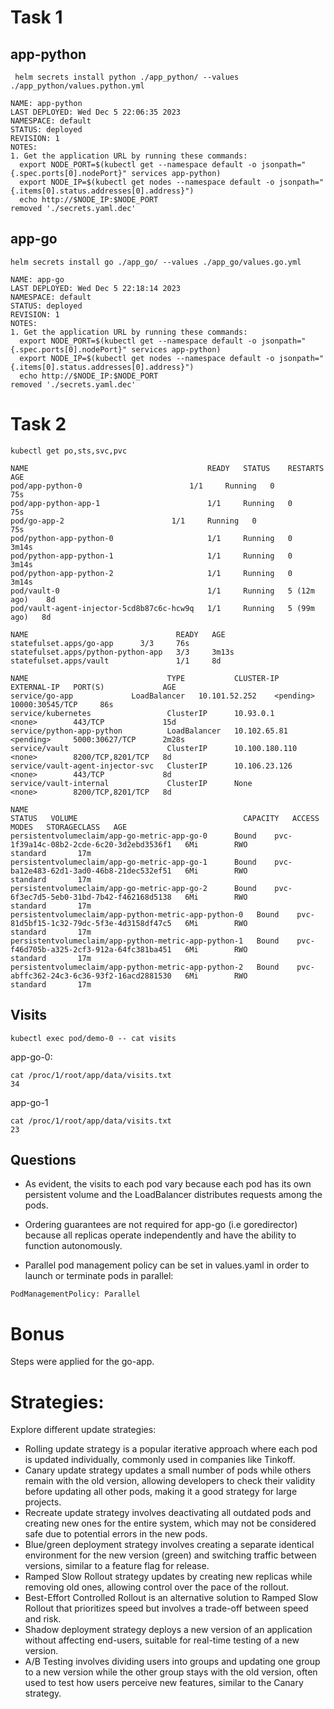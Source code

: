 # Task 1

## app-python

```
 helm secrets install python ./app_python/ --values ./app_python/values.python.yml 
```

```
NAME: app-python
LAST DEPLOYED: Wed Dec 5 22:06:35 2023
NAMESPACE: default
STATUS: deployed
REVISION: 1
NOTES:
1. Get the application URL by running these commands:
  export NODE_PORT=$(kubectl get --namespace default -o jsonpath="{.spec.ports[0].nodePort}" services app-python)
  export NODE_IP=$(kubectl get nodes --namespace default -o jsonpath="{.items[0].status.addresses[0].address}")
  echo http://$NODE_IP:$NODE_PORT
removed './secrets.yaml.dec'
```

## app-go

```
helm secrets install go ./app_go/ --values ./app_go/values.go.yml
```

```
NAME: app-go
LAST DEPLOYED: Wed Dec 5 22:18:14 2023
NAMESPACE: default
STATUS: deployed
REVISION: 1
NOTES:
1. Get the application URL by running these commands:
  export NODE_PORT=$(kubectl get --namespace default -o jsonpath="{.spec.ports[0].nodePort}" services app-python)
  export NODE_IP=$(kubectl get nodes --namespace default -o jsonpath="{.items[0].status.addresses[0].address}")
  echo http://$NODE_IP:$NODE_PORT
removed './secrets.yaml.dec'
```

# Task 2

```
kubectl get po,sts,svc,pvc
```

```
NAME                                        READY   STATUS    RESTARTS       AGE
pod/app-python-0                        1/1     Running   0              75s
pod/app-python-app-1                        1/1     Running   0              75s
pod/go-app-2                        1/1     Running   0              75s
pod/python-app-python-0                     1/1     Running   0              3m14s
pod/python-app-python-1                     1/1     Running   0              3m14s
pod/python-app-python-2                     1/1     Running   0              3m14s
pod/vault-0                                 1/1     Running   5 (12m ago)    8d
pod/vault-agent-injector-5cd8b87c6c-hcw9q   1/1     Running   5 (99m ago)   8d

NAME                                 READY   AGE
statefulset.apps/go-app      3/3     76s
statefulset.apps/python-python-app   3/3     3m13s
statefulset.apps/vault               1/1     8d

NAME                               TYPE           CLUSTER-IP       EXTERNAL-IP   PORT(S)             AGE
service/go-app             LoadBalancer   10.101.52.252    <pending>     10000:30545/TCP     86s
service/kubernetes                 ClusterIP      10.93.0.1        <none>        443/TCP             15d
service/python-app-python          LoadBalancer   10.102.65.81     <pending>     5000:30627/TCP      2m28s
service/vault                      ClusterIP      10.100.180.110   <none>        8200/TCP,8201/TCP   8d
service/vault-agent-injector-svc   ClusterIP      10.106.23.126    <none>        443/TCP             8d
service/vault-internal             ClusterIP      None             <none>        8200/TCP,8201/TCP   8d

NAME                                                             STATUS   VOLUME                                     CAPACITY   ACCESS MODES   STORAGECLASS   AGE
persistentvolumeclaim/app-go-metric-app-go-0      Bound    pvc-1f39a14c-08b2-2cde-6c20-3d2ebd3536f1   6Mi        RWO            standard       17m
persistentvolumeclaim/app-go-metric-app-go-1      Bound    pvc-ba12e483-62d1-3ad0-46b8-21dec532ef51   6Mi        RWO            standard       17m
persistentvolumeclaim/app-go-metric-app-go-2      Bound    pvc-6f3ec7d5-5eb0-31bd-7b42-f462168d5138   6Mi        RWO            standard       17m
persistentvolumeclaim/app-python-metric-app-python-0   Bound    pvc-81d5bf15-1c32-79dc-5f3e-4d3158df47c5   6Mi        RWO            standard       17m
persistentvolumeclaim/app-python-metric-app-python-1   Bound    pvc-f46d705b-a325-2cf3-912a-64fc381ba451   6Mi        RWO            standard       17m
persistentvolumeclaim/app-python-metric-app-python-2   Bound    pvc-abffc362-24c3-6c36-93f2-16acd2881530   6Mi        RWO            standard       17m
```

## Visits

```
kubectl exec pod/demo-0 -- cat visits
```

app-go-0:

```
cat /proc/1/root/app/data/visits.txt
34
```
app-go-1

```
cat /proc/1/root/app/data/visits.txt
23
```
## Questions

* As evident, the visits to each pod vary because each pod has its own persistent volume and the LoadBalancer distributes requests among the pods.

* Ordering guarantees are not required for app-go (i.e goredirector) because all replicas operate independently and have the ability to function autonomously.

* Parallel pod management policy can be set in values.yaml in order to launch or terminate pods in parallel:

```
PodManagementPolicy: Parallel
```

# Bonus

Steps were applied for the go-app.

# Strategies:

Explore different update strategies:

- Rolling update strategy is a popular iterative approach where each pod is updated individually, commonly used in companies like Tinkoff.
- Canary update strategy updates a small number of pods while others remain with the old version, allowing developers to check their validity before updating all other pods, making it a good strategy for large projects.
- Recreate update strategy involves deactivating all outdated pods and creating new ones for the entire system, which may not be considered safe due to potential errors in the new pods.
- Blue/green deployment strategy involves creating a separate identical environment for the new version (green) and switching traffic between versions, similar to a feature flag for release.
- Ramped Slow Rollout strategy updates by creating new replicas while removing old ones, allowing control over the pace of the rollout.
- Best-Effort Controlled Rollout is an alternative solution to Ramped Slow Rollout that prioritizes speed but involves a trade-off between speed and risk.
- Shadow deployment strategy deploys a new version of an application without affecting end-users, suitable for real-time testing of a new version.
- A/B Testing involves dividing users into groups and updating one group to a new version while the other group stays with the old version, often used to test how users perceive new features, similar to the Canary strategy.